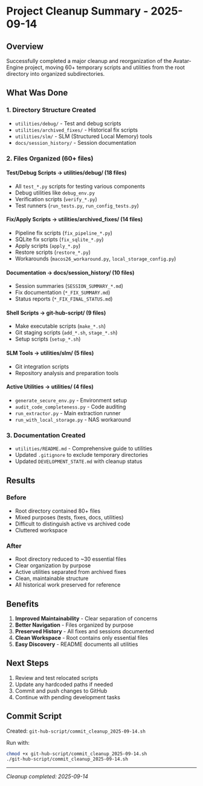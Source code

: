 # Project Cleanup Summary - 2025-09-14

## Overview
Successfully completed a major cleanup and reorganization of the Avatar-Engine project, moving 60+ temporary scripts and utilities from the root directory into organized subdirectories.

## What Was Done

### 1. Directory Structure Created
- `utilities/debug/` - Test and debug scripts
- `utilities/archived_fixes/` - Historical fix scripts  
- `utilities/slm/` - SLM (Structured Local Memory) tools
- `docs/session_history/` - Session documentation

### 2. Files Organized (60+ files)

#### Test/Debug Scripts → utilities/debug/ (18 files)
- All `test_*.py` scripts for testing various components
- Debug utilities like `debug_env.py`
- Verification scripts (`verify_*.py`)
- Test runners (`run_tests.py`, `run_config_tests.py`)

#### Fix/Apply Scripts → utilities/archived_fixes/ (14 files)
- Pipeline fix scripts (`fix_pipeline_*.py`)
- SQLite fix scripts (`fix_sqlite_*.py`)
- Apply scripts (`apply_*.py`)
- Restore scripts (`restore_*.py`)
- Workarounds (`macos26_workaround.py`, `local_storage_config.py`)

#### Documentation → docs/session_history/ (10 files)
- Session summaries (`SESSION_SUMMARY_*.md`)
- Fix documentation (`*_FIX_SUMMARY.md`)
- Status reports (`*_FIX_FINAL_STATUS.md`)

#### Shell Scripts → git-hub-script/ (9 files)
- Make executable scripts (`make_*.sh`)
- Git staging scripts (`add_*.sh`, `stage_*.sh`)
- Setup scripts (`setup_*.sh`)

#### SLM Tools → utilities/slm/ (5 files)
- Git integration scripts
- Repository analysis and preparation tools

#### Active Utilities → utilities/ (4 files)
- `generate_secure_env.py` - Environment setup
- `audit_code_completeness.py` - Code auditing
- `run_extractor.py` - Main extraction runner
- `run_with_local_storage.py` - NAS workaround

### 3. Documentation Created
- `utilities/README.md` - Comprehensive guide to utilities
- Updated `.gitignore` to exclude temporary directories
- Updated `DEVELOPMENT_STATE.md` with cleanup status

## Results

### Before
- Root directory contained 80+ files
- Mixed purposes (tests, fixes, docs, utilities)
- Difficult to distinguish active vs archived code
- Cluttered workspace

### After
- Root directory reduced to ~30 essential files
- Clear organization by purpose
- Active utilities separated from archived fixes
- Clean, maintainable structure
- All historical work preserved for reference

## Benefits
1. **Improved Maintainability** - Clear separation of concerns
2. **Better Navigation** - Files organized by purpose
3. **Preserved History** - All fixes and sessions documented
4. **Clean Workspace** - Root contains only essential files
5. **Easy Discovery** - README documents all utilities

## Next Steps
1. Review and test relocated scripts
2. Update any hardcoded paths if needed
3. Commit and push changes to GitHub
4. Continue with pending development tasks

## Commit Script
Created: `git-hub-script/commit_cleanup_2025-09-14.sh`

Run with:
```bash
chmod +x git-hub-script/commit_cleanup_2025-09-14.sh
./git-hub-script/commit_cleanup_2025-09-14.sh
```

---
*Cleanup completed: 2025-09-14*
